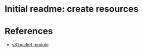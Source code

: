 # Initial readme: create resources


# References

* [s3 bucket module](https://registry.terraform.io/modules/terraform-aws-modules/s3-bucket/aws/latest)
